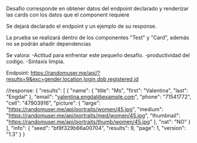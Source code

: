 Desafio corresponde en obtener datos del endpoint declarado 
y renderizar las cards con los datos que el component requiere

Se dejará declarado el endpoint y un ejemplo de su response.

La prueba se realizará dentro de los componentes "Test" y "Card", además no
se podrán añadir dependencias

Se valora:
-Actitud para enfrentar este pequeño desafio.
-productividad del codigo.
-Sintaxis limpia.

Endpoint:
https://randomuser.me/api/?results=9&exc=gender,location,login,dob,registered,id

//response:
{
	"results": [
		{
			"name": {
				"title": "Ms",
				"first": "Valentina",
				"last": "Engdal"
			},
			"email": "valentina.engdal@example.com",
			"phone": "71541772",
			"cell": "47903916",
			"picture": {
				"large": "https://randomuser.me/api/portraits/women/45.jpg",
				"medium": "https://randomuser.me/api/portraits/med/women/45.jpg",
				"thumbnail": "https://randomuser.me/api/portraits/thumb/women/45.jpg"
			},
			"nat": "NO"
		}
  ],
	"info": {
		"seed": "bf8f329b66a00704",
		"results": 9,
		"page": 1,
		"version": "1.3"
	}
}